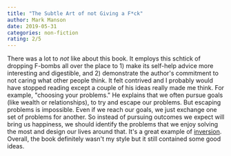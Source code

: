 ```yaml
---
title: "The Subtle Art of not Giving a F*ck"
author: Mark Manson
date: 2019-05-31
categories: non-fiction
rating: 2/5
---
```


There was a lot to *not* like about this book. It employs this schtick of dropping F-bombs all over the place to 1) make its self-help advice more interesting and digestible, and 2) demonstrate the author's commitment to not caring what other people think. It felt contrived and I probably would have stopped reading except a couple of his ideas really made me think. For example, "choosing your problems." He explains that we often pursue goals (like wealth or relationships), to try and escape our problems. But escaping problems is impossible. Even if we reach our goals, we just exchange one set of problems for another. So instead of pursuing outcomes we expect will bring us happiness, we should identify the problems that we enjoy solving the most and design our lives around that. It's a great example of [inversion](https://fs.blog/2013/10/inversion/). Overall, the book definitely wasn't my style but it still contained some good ideas.
